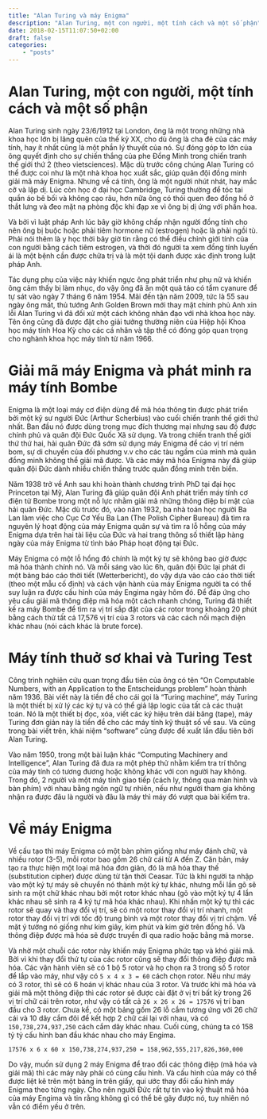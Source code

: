 ```yaml
---
title: "Alan Turing và máy Enigma"
description: "Alan Turing, một con người, một tính cách và một số phận"
date: 2018-02-15T11:07:50+02:00
draft: false
categories:
    - "posts"
---
```


# Alan Turing, một con người, một tính cách và một số phận

Alan Turing sinh ngày 23/6/1912 tại London, ông là một trong những nhà khoa học lớn bị lãng quên của thế kỷ XX, cho dù ông là cha đẻ của các máy tính, hay ít nhất cũng  là một phần lý thuyết của nó. Sự đóng góp to lớn của ông quyết định cho sự chiến thắng của phe Đồng Minh trong chiến tranh thế giới thứ 2 (theo vietsciences). Mặc dù trước công chúng Alan Turing có thể được coi như là một nhà khoa học xuất sắc, giúp quân đội đồng minh giải mã máy Enigma. Nhưng về cá tính, ông là một người nhút nhát, hay mắc cỡ và lập dị. Lúc còn học ở đại học Cambridge, Turing thường để tóc tai quần áo bê bối và không cạo râu, hơn nữa ông có thói quen đeo đồng hồ ở thắt lưng và đeo mặt nạ phòng độc khi đạp xe vì ông bị dị ứng với phấn hoa.

Và bởi vì luật pháp Anh lúc bây giờ không chấp nhận người đồng tính cho nên ông bị buộc hoặc phải tiêm hormone nữ (estrogen) hoặc là phải ngồi tù. Phải nói thêm là y học thời bây giờ tin rằng có thể điều chỉnh giới tính của con người bằng cách tiêm estrogen, và thời đó người ta xem đồng tính luyến ái là một bệnh cần được chữa trị và là một tội danh được xác định trong luật pháp Anh.

Tác dụng phụ của việc này khiến ngực ông phát triển như phụ nữ và khiến ông cảm thấy bị làm nhục, do vậy ông đã ăn một quả táo có tẩm cyanure để tự sát vào ngày 7 tháng 6 năm 1954. Mãi đến tận năm 2009, tức là 55 sau ngày ông mất, thủ tướng Anh Golden Brown mới thay mặt chính phủ Anh xin lỗi Alan Turing vì đã đối xử một cách không nhân đạo với nhà khoa học này. Tên ông cũng đã được đặt cho giải tưởng thường niên của Hiệp hội Khoa học máy tính Hoa Kỳ cho các cá nhân và tập thể có đóng góp quan trọng cho nghành khoa học máy tính từ năm 1966.

# Giải mã máy Enigma và phát minh ra máy tính Bombe

Enigma là một loại máy cơ điện dùng để mã hóa thông tin được phát triển bởi một kỹ sư người Đức (Arthur Scherbius) vào cuối chiến tranh thế giới thứ nhất. Ban đầu nó được dùng trong mục đích thương mại nhưng sau đó được chính phủ và quân đội Đức Quốc Xã sử dụng. Và trong chiến tranh thế giới thứ thứ hai, hải quân Đức đã sớm sử dụng máy Enigma để cáo vị trí ném bom, sự di chuyển của đối phương  v.v cho các tàu ngầm của mình mà quân đồng minh không thể giải mã được. Và các máy mã hóa Enigma này đã giúp quân đội Đức dành nhiều chiến thắng trước quân đồng minh trên biển.

Năm 1938 trở về Anh sau khi hoàn thành chương trình PhD tại đại học Princeton tại Mỹ, Alan Turing đã giúp quân đội Anh phát triển máy tính cơ điện tử Bombe trong một nỗ lực nhằm giải mã những thông điệp bí mật của hải quân Đức. Mặc dù trước đó, vào năm 1932, ba nhà toán học người Ba Lan làm việc cho Cục Cơ Yếu Ba Lan (The Polish Cipher Bureau) đã tìm ra nguyên lý hoạt động của máy Enigma quân sự và tìm ra lỗ hỗng của máy Enigma dựa trên hai tài liệu của Đức và hai trang thông số thiết lập hàng ngày của máy Enigma từ tình báo Pháp hoạt động tại Đức.

Máy Enigma có một lỗ hổng đó chính là một ký tự sẽ không bao giờ được mã hóa thành chính nó. Và mỗi sáng vào lúc 6h, quân đội Đức lại phát đi một bảng báo cáo thời tiết (Wetterbericht), do vậy dựa vào cáo cáo thời tiết (theo một mẫu cố định) và cách vận hành của máy Enigma người ta có thể suy luận ra được cấu hình của máy Engima ngày hôm đó. Để đáp ứng cho yêu cầu giải mã thông điệp mã hóa một cách nhanh chóng, Turing đã thiết kế ra máy Bombe để tìm ra vị trí sắp đặt của các rotor trong khoảng 20 phút bằng cách thử tất cả 17,576 vị trí của 3 rotors và các cách nối mạch điện khác nhau (nói cách khác là brute force).

# Máy tính thuở sơ khai và Turing Test

Công trình nghiên cứu quan trọng đầu tiên của ông có tên “On Computable Numbers, with an Application to the Entscheidungs problem” hoàn thành năm 1936. Bài viết  này là tiền đề cho cái gọi là “Turing machine”, máy Turing là một thiết bị xử lý các ký tự và có thể giả lập logic của tất cả các thuật toán. Nó là một thiết bị đọc, xóa, viết các ký hiệu trên dải băng (tape), máy Turing đơn giản này là tiền đề cho các máy tính kỹ thuật số về sau. Và cũng trong bài viết trên, khái niệm “software” cũng được đề xuất lần đầu tiên bởi Alan Turing.

Vào năm 1950, trong một bài luận khác “Computing Machinery and Intelligence”, Alan Turing đã đưa ra một phép thử nhằm kiểm tra trí thông của máy tính có tương đương hoặc không khác với con người hay không. Trong đó, 2 người và một máy tính giao tiếp (cách ly, thông qua màn hình và bàn phím) với nhau bằng ngôn ngữ tự nhiên, nếu như người tham gia không nhận ra được đâu là người và đâu là máy thì máy đó vượt qua bài kiểm tra.

# Về máy Enigma

Về cấu tạo thì máy Enigma có một bàn phím giống như máy đánh chữ, và nhiều rotor (3-5), mỗi rotor bao gồm 26 chữ cái từ A đến Z. Căn bản, máy tạo ra thực hiện một loại mã hóa đơn giản, đó là mã hóa thay thế (substitution cipher) được dùng từ tận thời Ceasar. Tức là khi người ta nhập vào một ký tự máy sẽ chuyển nó thành một ký tự khác, nhưng mỗi lần gõ sẽ sinh ra một chữ khác nhau bởi một rotor khác nhau (gõ vào một ký tự 4 lần khác nhau sẽ sinh ra 4 ký tự mã hóa khác nhau). Khi nhấn một ký tự thì các rotor sẽ quay và thay đổi vị trí, sẽ có một rotor thay đổi vị trí nhanh, một rotor thay đổi vị trí với tốc độ trung bình và một rotor thay đổi vị trí chậm. Về mặt ý tưởng nó giống như kim giây, kim phút và kim giờ trên đồng hồ. Và thông điệp được mã hóa sẽ được truyền đi qua radio hoặc bằng mã morse.

Và nhờ một chuỗi các rotor này khiến máy Enigma phức tạp và khó giải mã. Bởi vì khi thay đổi thứ tự của các rotor cũng sẽ thay đổi thông điệp được mã hóa. Các vận hành viên sẽ có 1 bộ 5 rotor và họ chọn ra 3 trong số 5 rotor để lắp vào máy, như vậy có `5 x 4 x 3 = 60` cách chọn rotor. Nếu như máy có 3 rotor, thì sẽ có 6 hoán vị khác nhau của 3 rotor. Và trước khi mã hóa và giải mã một thông điệp thì các rotor sẽ được cài đặt ở vị trí bất kỳ trong 26 vị trí chữ cái trên rotor, như vậy có tất cả `26 x 26 x 26 = 17576` vị trí ban đầu cho 3 rotor. Chưa kể, có một bảng gồm 26 lỗ cắm tương ứng với 26 chữ cái và 10 dây cắm đôi để kết hợp 2 chữ cái lại với nhau, và có `150,738,274,937,250` cách cắm dây khác nhau. Cuối cùng, chúng ta có  158 tỷ tỷ cấu hình ban đầu khác nhau cho máy Engima.

```
17576 x 6 x 60 x 150,738,274,937,250 = 158,962,555,217,826,360,000
```

Do vậy, muốn sử dụng 2 máy Enigma để trao đổi các thông điệp (mã hóa và giải mã) thì các máy này phải có cùng cấu hình. Và cấu hình của máy có thể được liệt kê trên một bảng in trên giấy, qui ước thay đổi cấu hình máy Enigma theo từng ngày. Cho nên người Đức rất tự tin vào kỹ thuật mã hóa của máy Engima và tin rằng không gì có thể bẻ gãy được nó, tuy nhiên nó vẫn có điểm yếu ở trên.